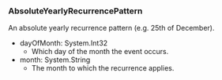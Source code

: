 ### AbsoluteYearlyRecurrencePattern
An absolute yearly recurrence pattern (e.g. 25th of December).

- dayOfMonth: System.Int32
  - Which day of the month the event occurs.
- month: System.String
  - The month to which the recurrence applies.
